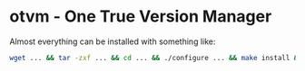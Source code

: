 # otvm - One True Version Manager

Almost everything can be installed with something like:

```bash
wget ... && tar -zxf ... && cd ... && ./configure ... && make install && ln -nfs ...
```
